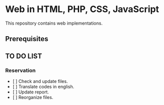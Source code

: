 # Web in HTML, PHP, CSS, JavaScript #

This repository contains web implementations.

## Prerequisites ##

## TO DO LIST ##

### Reservation ###

- [ ] Check and update files.
- [ ] Translate codes in english.
- [ ] Update report.
- [ ] Reorganize files.
